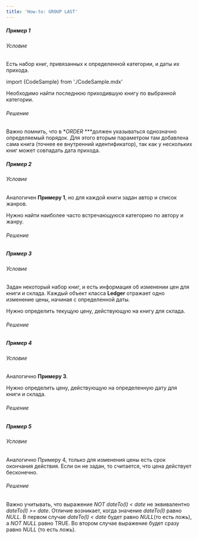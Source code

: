 ```yaml
---
title: 'How-to: GROUP LAST'
---
```


##### Пример 1

###### Условие

Есть набор книг, привязанных к определенной категории, и даты их прихода.

import {CodeSample} from './CodeSample.mdx'

<CodeSample url="https://documentation.lsfusion.org/sample?file=UseCaseLast&block=sample1"/>

Необходимо найти последнюю приходившую книгу по выбранной категории.

###### Решение

<CodeSample url="https://documentation.lsfusion.org/sample?file=UseCaseLast&block=solution1"/>

Важно помнить, что в **ORDER* ***должен указываться однозначно определяемый порядок. Для этого вторым параметром там добавлена сама книга (точнее ее внутренний идентификатор), так как у нескольких книг может совпадать дата прихода.

##### Пример 2 

###### Условие

Аналогичен **Примеру 1**, но для каждой книги задан автор и список жанров.

<CodeSample url="https://documentation.lsfusion.org/sample?file=UseCaseLast&block=sample2"/>

Нужно найти наиболее часто встречающуюся категорию по автору и жанру.

###### Решение

<CodeSample url="https://documentation.lsfusion.org/sample?file=UseCaseLast&block=solution2"/>

##### Пример 3

###### Условие

Задан некоторый набор книг, и есть информация об изменении цен для книги и склада. Каждый объект класса **Ledger** отражает одно изменение цены, начиная с определенной даты.

<CodeSample url="https://documentation.lsfusion.org/sample?file=UseCaseLast&block=sample3"/>

Нужно определить текущую цену, действующую на книгу для склада.

###### Решение

<CodeSample url="https://documentation.lsfusion.org/sample?file=UseCaseLast&block=solution3"/>

##### Пример 4

###### Условие

Аналогично **Примеру 3**.

Нужно определить цену, действующую на определенную дату для книги и склада.

###### Решение

<CodeSample url="https://documentation.lsfusion.org/sample?file=UseCaseLast&block=solution4"/>

##### Пример 5

###### Условие

Аналогично Примеру 4, только для изменения цены есть срок окончания действия. Если он не задан, то считается, что цена действует бесконечно.

<CodeSample url="https://documentation.lsfusion.org/sample?file=UseCaseLast&block=sample5"/>

###### Решение

<CodeSample url="https://documentation.lsfusion.org/sample?file=UseCaseLast&block=solution5"/>

Важно учитывать, что выражение *NOT dateTo(l) < date* не эквивалентно *dateTo(l) \>= date*. Отличие возникает, когда значение *dateTo(l)* равно *NULL*. В первом случае *dateTo(l) < date* будет равно *NULL*(то есть ложь), а *NOT NULL* равно TRUE. Во втором случае выражение будет сразу равно *NULL* (то есть ложь).
